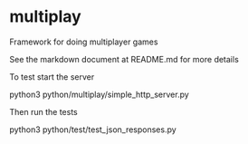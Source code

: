 # multiplay
Framework for doing multiplayer games

See the markdown document at README.md for more details

To test start the server

 python3 python/multiplay/simple_http_server.py
 
Then run the tests

 python3 python/test/test_json_responses.py
